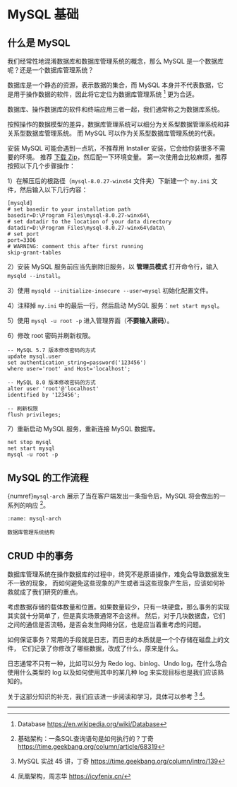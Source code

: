# MySQL 基础

## 什么是 MySQL

我们经常性地混淆数据库和数据库管理系统的概念，那么 MySQL 是一个数据库呢？还是一个数据库管理系统？

数据库是一个静态的资源，表示数据的集合，而 MySQL
本身并不代表数据，它是用于操作数据的软件，因此将它定位为数据库管理系统 [^cite_ref-1] 更为合适。

数据库、操作数据库的软件和终端应用三者一起，我们通常称之为数据库系统。

按照操作的数据模型的差异，数据库管理系统可以细分为关系型数据管理系统和非关系型数据库管理系统。
而 MySQL 可以作为关系型数据库管理系统的代表。

安装 MySQL 可能会遇到一点坑，不推荐用 Installer 安装，它会给你装很多不需要的环境。
推荐 [下载 Zip](https://downloads.mysql.com/archives/community/)，然后配一下环境变量。
第一次使用会比较麻烦，推荐按照以下几个步骤操作：

1）在解压后的根路径（`mysql-8.0.27-winx64` 文件夹）下新建一个 `my.ini` 文件，然后输入以下几行内容：

```{code-block} ini
[mysqld]
# set basedir to your installation path
basedir=D:\Program Files\mysql-8.0.27-winx64\
# set datadir to the location of your data directory
datadir=D:\Program Files\mysql-8.0.27-winx64\data\
# set port
port=3306
# WARNING: comment this after first running
skip-grant-tables
```

2）安装 MySQL 服务前应当先删除旧服务，以 **管理员模式** 打开命令行，输入 `mysqld --install`。

3）使用 `mysqld --initialize-insecure --user=mysql` 初始化配置文件。

4）注释掉 `my.ini` 中的最后一行，然后启动 MySQL 服务：`net start mysql`。

5）使用 `mysql -u root -p` 进入管理界面（**不要输入密码**）。

6）修改 root 密码并刷新权限。

```{code-block} mysql
-- MySQL 5.7 版本修改密码的方式
update mysql.user
set authentication_string=password('123456')
where user='root' and Host='localhost';

-- MySQL 8.0 版本修改密码的方式
alter user 'root'@'localhost'
identified by '123456';

-- 刷新权限
flush privileges;
```

7）重新启动 MySQL 服务，重新连接 MySQL 数据库。

```{code-block} bash
net stop mysql
net start mysql
mysql -u root -p
```

## MySQL 的工作流程

{numref}`mysql-arch` 展示了当在客户端发出一条指令后，MySQL 将会做出的一系列的响应 [^cite_ref-2]。

```{figure} ../../_static/images/mysql-architecture.png
:name: mysql-arch

数据库管理系统结构
```

## CRUD 中的事务

数据库管理系统在操作数据库的过程中，终究不是原语操作，难免会导致数据发生不一致的现象，
而如何避免这些现象的产生或者当这些现象产生后，应该如何补救就成了我们研究的重点。

考虑数据存储的载体数量和位置。如果数量较少，只有一块硬盘，那么事务的实现其实就十分简单了，但是真实场景通常不会这样。
然后，对于几块数据盘，它们之间的通信是否流畅，是否会发生网络分区，也是应当着重考虑的问题。

如何保证事务？常用的手段就是日志，而日志的本质就是一个个存储在磁盘上的文件，
它们记录了你修改了哪些数据，改成了什么，原来是什么。

日志通常不只有一种，比如可以分为 Redo log、binlog、Undo log，在什么场合使用什么类型的 log
以及如何使用其中的某几种 log 来实现目标也是我们应该熟知的。

关于这部分知识的补充，我们应该进一步阅读和学习，具体可以参考 [^cite_ref-3] [^cite_ref-4]。

---

[^cite_ref-1]: Database <https://en.wikipedia.org/wiki/Database>
[^cite_ref-2]: 基础架构：一条SQL查询语句是如何执行的？丁奇 <https://time.geekbang.org/column/article/68319>
[^cite_ref-3]: MySQL 实战 45 讲，丁奇 <https://time.geekbang.org/column/intro/139>
[^cite_ref-4]: 凤凰架构，周志华 <https://icyfenix.cn/>

